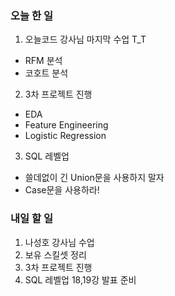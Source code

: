 ### 오늘 한 일
1. 오늘코드 강사님 마지막 수업 T_T
* RFM 분석
* 코호트 분석
2. 3차 프로젝트 진행
* EDA
* Feature Engineering
* Logistic Regression
3. SQL 레벨업
* 쓸데없이 긴 Union문을 사용하지 말자
* Case문을 사용하라!

### 내일 할 일
1. 나성호 강사님 수업
2. 보유 스킬셋 정리
3. 3차 프로젝트 진행
4. SQL 레벨업 18,19강 발표 준비
